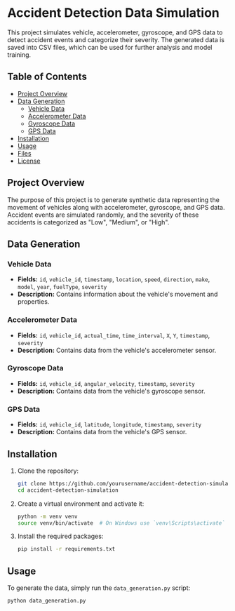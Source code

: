 # Accident Detection Data Simulation

This project simulates vehicle, accelerometer, gyroscope, and GPS data to detect accident events and categorize their severity. The generated data is saved into CSV files, which can be used for further analysis and model training.

## Table of Contents
- [Project Overview](#project-overview)
- [Data Generation](#data-generation)
  - [Vehicle Data](#vehicle-data)
  - [Accelerometer Data](#accelerometer-data)
  - [Gyroscope Data](#gyroscope-data)
  - [GPS Data](#gps-data)
- [Installation](#installation)
- [Usage](#usage)
- [Files](#files)
- [License](#license)

## Project Overview

The purpose of this project is to generate synthetic data representing the movement of vehicles along with accelerometer, gyroscope, and GPS data. Accident events are simulated randomly, and the severity of these accidents is categorized as "Low", "Medium", or "High".

## Data Generation

### Vehicle Data
- **Fields:** `id`, `vehicle_id`, `timestamp`, `location`, `speed`, `direction`, `make`, `model`, `year`, `fuelType`, `severity`
- **Description:** Contains information about the vehicle's movement and properties.

### Accelerometer Data
- **Fields:** `id`, `vehicle_id`, `actual_time`, `time_interval`, `X`, `Y`, `timestamp`, `severity`
- **Description:** Contains data from the vehicle's accelerometer sensor.

### Gyroscope Data
- **Fields:** `id`, `vehicle_id`, `angular_velocity`, `timestamp`, `severity`
- **Description:** Contains data from the vehicle's gyroscope sensor.

### GPS Data
- **Fields:** `id`, `vehicle_id`, `latitude`, `longitude`, `timestamp`, `severity`
- **Description:** Contains data from the vehicle's GPS sensor.

## Installation

1. Clone the repository:
    ```bash
    git clone https://github.com/yourusername/accident-detection-simulation.git
    cd accident-detection-simulation
    ```

2. Create a virtual environment and activate it:
    ```bash
    python -m venv venv
    source venv/bin/activate  # On Windows use `venv\Scripts\activate`
    ```

3. Install the required packages:
    ```bash
    pip install -r requirements.txt
    ```

## Usage

To generate the data, simply run the `data_generation.py` script:
```bash
python data_generation.py
